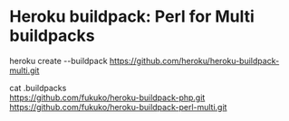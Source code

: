 Heroku buildpack: Perl for Multi buildpacks
======================
heroku create --buildpack https://github.com/heroku/heroku-buildpack-multi.git 
 
cat .buildpacks  
https://github.com/fukuko/heroku-buildpack-php.git    
https://github.com/fukuko/heroku-buildpack-perl-multi.git  

